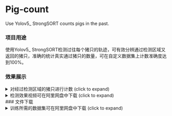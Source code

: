 # Pig-count
Use Yolov5_ StrongSORT counts pigs in the past.

### 项目用途
使用Yolov5_ StrongSORT检测过往每个猪只的轨迹，可有效分辨通过检测区域又返回的猪只，准确的统计真实通过猪只的数量，可在自定义数据集上计数准确度达到100%。

### 效果展示
<details>
  <summary>对经过检测区域的猪只进行计数 (click to expand)</summary>

<p align="left"><img width="800" src="https://github.com/SSTato/Pig-count/blob/master/strong_sort/1.jpg"></p>

</details>
<details>
  <summary>检测效果视频可在阿里网盘中下载 (click to expand)</summary>
<p> 小猪计数链接：https://www.aliyundrive.com/s/bJeo1FvyJYq </p>
<p>提取码：y3m7 </p>
<p> 大猪计数链接：https://www.aliyundrive.com/s/Yr4pQWTaWyA </p>
<p>提取码：7u7c </p>
</details>
### 文件下载
<details>
  <summary>训练所需的数据集可在阿里网盘中下载 (click to expand)</summary>
<p> 链接：https://www.aliyundrive.com/s/TwypR18C6kB </p>
<p>提取码：q37n </p>
  <summary>测试视频可在阿里网盘中下载 (click to expand)</summary>
<p> 链接：https://www.aliyundrive.com/s/xZ3CDrA9VaY </p>
<p>提取码：a8r8 </p>
</details>

